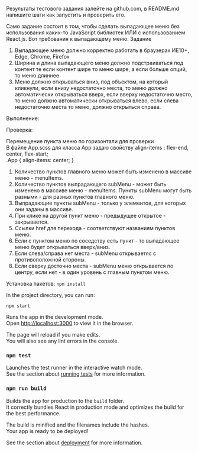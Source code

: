

Результаты тестового задания залейте на github.com, в README.md напишите шаги как запустить и проверить его.

Само задание состоит в том, чтобы сделать выпадающее меню без использования каких-то JavaScript библиотек ИЛИ с использованием React.js.
Вот требования к выпадающему меню:
Задание
1. Выпадающее меню должно корректно работать в браузерах ИЕ10+, Edge, Chrome, Firefox
2. Ширина и длина выпадающего меню должно подстраиваться под контент те если контент шире то меню шире, а если больше опций, то меню длиннее
3. Меню должно открываться вниз, под объектом, на который кликнули, если внизу недостаточно места, то меню должно автоматически открываться вверх, если вверху недостаточно место, то меню должно автоматически открываться влево, если слева недостаточно места то меню, должно открыться справа.


Выполнение:<br>

Проверка:<br>

Перемещение пункта меню по горизонтали для проверки <br>
В файле App.scss для класса App задаю свойству align-items : flex-end, center, flex-start;<br>
.App {
    align-items: center;
}<br>

1. Количество пунктов главного меню может быть изменено в массиве меню - menuItems.
2. Количество пунктов выпрадающего subMenu - может быть изменено в массиве меню - menuItems. Пункты subMenu могут быть разными - для разных пунктов главного меню.
3. Выпрадающие пункты subMenu - только у элементов, для которых они заданы в массиве.
4. При клике на другой пункт меню - предыдущее открытое - закрывается.
5. Ссылки href для перехода - соответствуют названиям пунктов меню.
6. Если с пунктом меню по соседству есть пункт - то выпадающее меню будет открываться вверх/вниз.
7. Если слева/справа нет места - subMenu открываетяс с противоположной стороны.
8. Если сверху досточно места - subMenu меню открывается по центру, если нет - в один уровень с главным пунктом меню.



Установка пакетов: 
`npm install`

In the project directory, you can run:

`npm start`

Runs the app in the development mode.<br>
Open [http://localhost:3000](http://localhost:3000) to view it in the browser.

The page will reload if you make edits.<br>
You will also see any lint errors in the console.

### `npm test`

Launches the test runner in the interactive watch mode.<br>
See the section about [running tests](#running-tests) for more information.

### `npm run build`

Builds the app for production to the `build` folder.<br>
It correctly bundles React in production mode and optimizes the build for the best performance.

The build is minified and the filenames include the hashes.<br>
Your app is ready to be deployed!

See the section about [deployment](#deployment) for more information.



